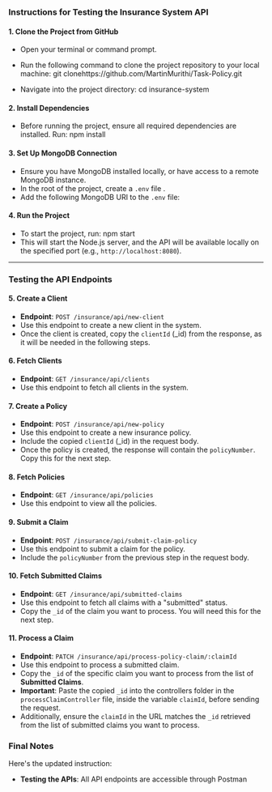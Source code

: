 ### Instructions for Testing the Insurance System API

#### 1. **Clone the Project from GitHub**
   - Open your terminal or command prompt.
   - Run the following command to clone the project repository to your local machine:
            git clonehttps://github.com/MartinMurithi/Task-Policy.git
     
   - Navigate into the project directory:
        cd insurance-system

#### 2. **Install Dependencies**
   - Before running the project, ensure all required dependencies are installed. Run:
         npm install

#### 3. **Set Up MongoDB Connection**
   - Ensure you have MongoDB installed locally, or have access to a remote MongoDB instance.
   - In the root of the project, create a `.env` file .
   - Add the following MongoDB URI to the `.env` file:

#### 4. **Run the Project**
   - To start the project, run:
     npm start
   - This will start the Node.js server, and the API will be available locally on the specified port (e.g., `http://localhost:8080`).

---

### **Testing the API Endpoints**

#### 5. **Create a Client**
   - **Endpoint**: `POST /insurance/api/new-client`
   - Use this endpoint to create a new client in the system.
   - Once the client is created, copy the `clientId` (_id) from the response, as it will be needed in the following steps.

#### 6. **Fetch Clients**
   - **Endpoint**: `GET /insurance/api/clients`
   - Use this endpoint to fetch all clients in the system.

#### 7. **Create a Policy**
   - **Endpoint**: `POST /insurance/api/new-policy`
   - Use this endpoint to create a new insurance policy.
   - Include the copied `clientId` (_id) in the request body.
   - Once the policy is created, the response will contain the `policyNumber`. Copy this for the next step.

#### 8. **Fetch Policies**
   - **Endpoint**: `GET /insurance/api/policies`
   - Use this endpoint to view all the policies.

#### 9. **Submit a Claim**
   - **Endpoint**: `POST /insurance/api/submit-claim-policy`
   - Use this endpoint to submit a claim for the policy.
   - Include the `policyNumber` from the previous step in the request body.

#### 10. **Fetch Submitted Claims**
   - **Endpoint**: `GET /insurance/api/submitted-claims`
   - Use this endpoint to fetch all claims with a "submitted" status.
   - Copy the `_id` of the claim you want to process. You will need this for the next step.

#### 11. **Process a Claim**
   - **Endpoint**: `PATCH /insurance/api/process-policy-claim/:claimId`
   - Use this endpoint to process a submitted claim.
   - Copy the `_id` of the specific claim you want to process from the list of **Submitted Claims**.
   - **Important**: Paste the copied `_id` into the controllers folder in the `processClaimController` file, inside the variable `claimId`, before sending the request.
   - Additionally, ensure the `claimId` in the URL matches the `_id` retrieved from the list of submitted claims you want to process.

### **Final Notes**
Here's the updated instruction:

- **Testing the APIs**: All API endpoints are accessible through Postman

